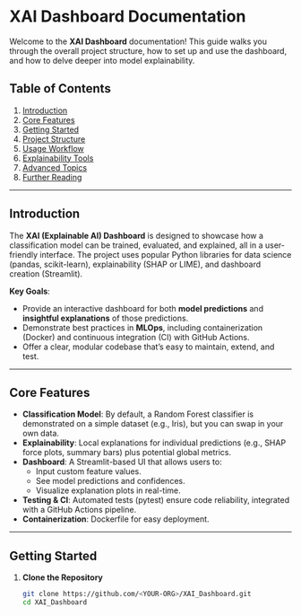 # XAI Dashboard Documentation

Welcome to the **XAI Dashboard** documentation! This guide walks you through the overall project structure, how to set up and use the dashboard, and how to delve deeper into model explainability.

## Table of Contents

1. [Introduction](#introduction)
2. [Core Features](#core-features)
3. [Getting Started](#getting-started)
4. [Project Structure](#project-structure)
5. [Usage Workflow](#usage-workflow)
6. [Explainability Tools](#explainability-tools)
7. [Advanced Topics](#advanced-topics)
8. [Further Reading](#further-reading)

---

## Introduction

The **XAI (Explainable AI) Dashboard** is designed to showcase how a classification model can be trained, evaluated, and explained, all in a user-friendly interface. The project uses popular Python libraries for data science (pandas, scikit-learn), explainability (SHAP or LIME), and dashboard creation (Streamlit).

**Key Goals**:

-  Provide an interactive dashboard for both **model predictions** and **insightful explanations** of those predictions.
-  Demonstrate best practices in **MLOps**, including containerization (Docker) and continuous integration (CI) with GitHub Actions.
-  Offer a clear, modular codebase that’s easy to maintain, extend, and test.

---

## Core Features

-  **Classification Model**: By default, a Random Forest classifier is demonstrated on a simple dataset (e.g., Iris), but you can swap in your own data.
-  **Explainability**: Local explanations for individual predictions (e.g., SHAP force plots, summary bars) plus potential global metrics.
-  **Dashboard**: A Streamlit-based UI that allows users to:
   -  Input custom feature values.
   -  See model predictions and confidences.
   -  Visualize explanation plots in real-time.
-  **Testing & CI**: Automated tests (pytest) ensure code reliability, integrated with a GitHub Actions pipeline.
-  **Containerization**: Dockerfile for easy deployment.

---

## Getting Started

1. **Clone the Repository**
   ```bash
   git clone https://github.com/<YOUR-ORG>/XAI_Dashboard.git
   cd XAI_Dashboard
   ```
